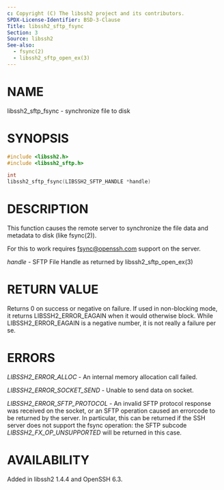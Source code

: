 ```yaml
---
c: Copyright (C) The libssh2 project and its contributors.
SPDX-License-Identifier: BSD-3-Clause
Title: libssh2_sftp_fsync
Section: 3
Source: libssh2
See-also:
  - fsync(2)
  - libssh2_sftp_open_ex(3)
---
```


# NAME

libssh2_sftp_fsync - synchronize file to disk

# SYNOPSIS

~~~c
#include <libssh2.h>
#include <libssh2_sftp.h>

int
libssh2_sftp_fsync(LIBSSH2_SFTP_HANDLE *handle)
~~~

# DESCRIPTION

This function causes the remote server to synchronize the file
data and metadata to disk (like fsync(2)).

For this to work requires fsync@openssh.com support on the server.

*handle* - SFTP File Handle as returned by libssh2_sftp_open_ex(3)

# RETURN VALUE

Returns 0 on success or negative on failure. If used in non-blocking mode, it
returns LIBSSH2_ERROR_EAGAIN when it would otherwise block. While
LIBSSH2_ERROR_EAGAIN is a negative number, it is not really a failure per se.

# ERRORS

*LIBSSH2_ERROR_ALLOC* - An internal memory allocation call failed.

*LIBSSH2_ERROR_SOCKET_SEND* - Unable to send data on socket.

*LIBSSH2_ERROR_SFTP_PROTOCOL* - An invalid SFTP protocol response
was received on the socket, or an SFTP operation caused an errorcode
to be returned by the server. In particular, this can be returned if
the SSH server does not support the fsync operation: the SFTP subcode
*LIBSSH2_FX_OP_UNSUPPORTED* will be returned in this case.

# AVAILABILITY

Added in libssh2 1.4.4 and OpenSSH 6.3.
